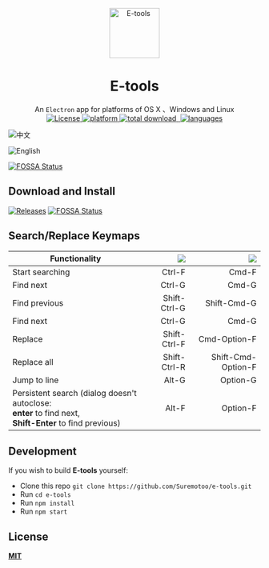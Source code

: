 <p align="center"><img src="https://github.com/Suremotoo/e-tools/blob/master/assets/app-icon/png/512.png" alt="E-tools" width="100" height="100"></p>

<h1 align="center">E-tools</h1>

<div align="center">
  An <code>Electron</code> app for platforms of OS X 、Windows and Linux
</div>

<div align="center">
  <!-- License -->
 <a href="https://github.com/Suremotoo/e-tools">
    <img src="https://img.shields.io/github/license/Suremotoo/e-tools.svg" alt="License">
  </a>

  <!-- Platform -->
  <a href="https://github.com/Suremotoo/e-tools">
    <img src="https://img.shields.io/badge/platform-MacOS%7CWindows%7CLinux-orange.svg" alt="platform">
  </a>
  
   <!-- Downloads total -->
  <a href="https://github.com/Suremotoo/e-tools">
    <img src="https://img.shields.io/github/downloads/Suremotoo/e-tools/total.svg" alt="total download">
  </a>
  
   <!-- languages -->
  <a href="https://github.com/Suremotoo/e-tools">
  <img src="https://img.shields.io/badge/languages-%E4%B8%AD%E6%96%87%7CEnglish%7C%D0%A0%D1%83%D1%81%D1%81%D0%BA%D0%B8%D0%B9%20%D1%8F%D0%B7%D1%8B%D0%BA-green.svg" alt="languages">
  </a>
</div>


![中文](https://github.com/Suremotoo/e-tools/blob/master/assets/img/screenshot.png)

![English](https://github.com/Suremotoo/e-tools/blob/master/assets/img/us-screenshot.png)



[![FOSSA Status](https://app.fossa.io/api/projects/git%2Bgithub.com%2FSuremotoo%2Fe-tools.svg?type=large)](https://app.fossa.io/projects/git%2Bgithub.com%2FSuremotoo%2Fe-tools?ref=badge_large)

## Download and Install

[![Releases](https://img.shields.io/conda/pn/conda-forge/python.svg?style=for-the-badge)](https://github.com/Suremotoo/e-tools/releases)
[![FOSSA Status](https://app.fossa.io/api/projects/git%2Bgithub.com%2FSuremotoo%2Fe-tools.svg?type=shield)](https://app.fossa.io/projects/git%2Bgithub.com%2FSuremotoo%2Fe-tools?ref=badge_shield)

## Search/Replace Keymaps

| Functionality      | ![]( https://github.com/ryanoasis/nerd-fonts/wiki/screenshots/v1.0.x/windows-pass-sm.png)   |  ![]( https://github.com/ryanoasis/nerd-fonts/wiki/screenshots/v1.0.x/mac-pass-sm.png)   |
| --------   | -----:  |  -----:  |
| Start searching     |  Ctrl-F  |  Cmd-F  |
| Find next        |   Ctrl-G  |  Cmd-G   |
| Find previous        |    Shift-Ctrl-G  | Shift-Cmd-G  |
| Find next        |   Ctrl-G  |  Cmd-G   |
| Replace        |   Shift-Ctrl-F  |  Cmd-Option-F   |
| Replace all        |   Shift-Ctrl-R  |  Shift-Cmd-Option-F   |
| Jump to line        |   Alt-G   | Option-G 
| Persistent search (dialog doesn't autoclose:<br> **enter** to find next, <br>**Shift-Enter** to find previous)       |   Alt-F   | Option-F |


## Development

If you wish to build **E-tools** yourself:

- Clone this repo
  `git clone https://github.com/Suremotoo/e-tools.git`
- Run `cd e-tools`
- Run `npm install`
- Run `npm start`

## License

[**MIT**](https://github.com/Suremotoo/e-tools/blob/master/LICENSE)